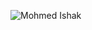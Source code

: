 ![Mohmed Ishak](https://user-images.githubusercontent.com/52876913/156128197-6d9d980a-cb15-4c56-a951-be2c7517dff6.png)
